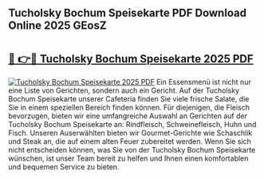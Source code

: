 ## Tucholsky Bochum Speisekarte PDF Download Online 2025 GEosZ

# <h2><a href="http://gc8oyu.nevu.top/?p=Tucholsky+Bochum+Speisekarte">🔗 👉🔴 Tucholsky Bochum Speisekarte 2025 PDF</a></h2>

[![Tucholsky Bochum Speisekarte 2025 PDF](https://i.imgur.com/dBaPXMq.png)](http://gc8oyu.nevu.top/?p=Tucholsky+Bochum+Speisekarte)
Ein Essensmenü ist nicht nur eine Liste von Gerichten, sondern auch ein Gericht. Auf der Tucholsky Bochum Speisekarte unserer Cafeteria finden Sie viele frische Salate, die Sie in einem speziellen Bereich finden können. Für diejenigen, die Fleisch bevorzugen, bieten wir eine umfangreiche Auswahl an Gerichten auf der Tucholsky Bochum Speisekarte an: Rindfleisch, Schweinefleisch, Huhn und Fisch. Unseren Auserwählten bieten wir Gourmet-Gerichte wie Schaschlik und Steak an, die auf einem alten Feuer zubereitet werden. Wenn Sie sich nicht entscheiden können, was Sie von der Tucholsky Bochum Speisekarte wünschen, ist unser Team bereit zu helfen und Ihnen einen komfortablen und bequemen Service zu bieten.
